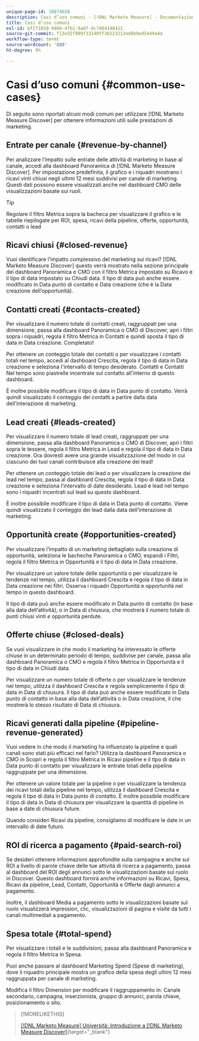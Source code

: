 ```yaml
---
unique-page-id: 18874658
description: Casi d’uso comuni - [!DNL Marketo Measure] - Documentazione del prodotto
title: Casi d’uso comuni
exl-id: bf271658-9460-4fb2-9a0f-0c7404348421
source-git-commit: f13e55f009f33140ff36523212ed8b9ed5449a4d
workflow-type: tm+mt
source-wordcount: '880'
ht-degree: 0%

---
```


# Casi d’uso comuni {#common-use-cases}

Di seguito sono riportati alcuni modi comuni per utilizzare [!DNL Marketo Measure Discover] per ottenere informazioni utili sulle prestazioni di marketing.

## Entrate per canale {#revenue-by-channel}

Per analizzare l’impatto sulle entrate delle attività di marketing in base al canale, accedi alla dashboard Panoramica di [!DNL Marketo Measure Discover]. Per impostazione predefinita, il grafico e i riquadri mostrano i ricavi vinti chiusi negli ultimi 12 mesi suddivisi per canale di marketing. Questi dati possono essere visualizzati anche nel dashboard CMO delle visualizzazioni basate sui ruoli.

>[!TIP]
>
>Regolare il filtro Metrica sopra la bacheca per visualizzare il grafico e le tabelle riepilogate per ROI, spesa, ricavi della pipeline, offerte, opportunità, contatti o lead

## Ricavi chiusi {#closed-revenue}

Vuoi identificare l’impatto complessivo del marketing sui ricavi? [!DNL Marketo Measure Discover] questo verrà mostrato nella sezione principale dei dashboard Panoramica e CMO con il filtro Metrica impostato su Ricavo e il tipo di data impostato su Chiudi data. Il tipo di data può anche essere modificato in Data punto di contatto e Data creazione (che è la Data creazione dell’opportunità).

## Contatti creati {#contacts-created}

Per visualizzare il numero totale di contatti creati, raggruppati per una dimensione, passa alla dashboard Panoramica o CMO di Discover, apri i filtri sopra i riquadri, regola il filtro Metrica in Contatti e quindi sposta il tipo di data in Data creazione. Completato!

Per ottenere un conteggio totale dei contatti o per visualizzare i contatti totali nel tempo, accedi al dashboard Crescita, regola il tipo di data in Data creazione e seleziona l&#39;intervallo di tempo desiderato. Contatti e Contatti Nel tempo sono piastrelle incentrate sul contatto all&#39;interno di questo dashboard.

È inoltre possibile modificare il tipo di data in Data punto di contatto. Verrà quindi visualizzato il conteggio dei contatti a partire dalla data dell’interazione di marketing.

## Lead creati {#leads-created}

Per visualizzare il numero totale di lead creati, raggruppati per una dimensione, passa alla dashboard Panoramica o CMO di Discover, apri i filtri sopra le tessere, regola il filtro Metrica in Lead e regola il tipo di data in Data creazione. Ora dovresti avere una grande visualizzazione del modo in cui ciascuno dei tuoi canali contribuisce alla creazione dei lead!

Per ottenere un conteggio totale dei lead o per visualizzare la creazione dei lead nel tempo, passa al dashboard Crescita, regola il tipo di data in Data creazione e seleziona l’intervallo di date desiderato. Lead e lead nel tempo sono i riquadri incentrati sul lead su questo dashboard.

È inoltre possibile modificare il tipo di data in Data punto di contatto. Viene quindi visualizzato il conteggio dei lead dalla data dell’interazione di marketing.

## Opportunità create {#opportunities-created}

Per visualizzare l’impatto di un marketing dettagliato sulla creazione di opportunità, seleziona le bacheche Panoramica o CMO, espandi i Filtri, regola il filtro Metrica in Opportunità e il tipo di data in Data creazione.

Per visualizzare un valore totale delle opportunità o per visualizzare le tendenze nel tempo, utilizza il dashboard Crescita e regola il tipo di data in Data creazione nei filtri. Osserva i riquadri Opportunità e opportunità nel tempo in questo dashboard.

Il tipo di data può anche essere modificato in Data punto di contatto (in base alla data dell’attività), o in Data di chiusura, che mostrerà il numero totale di punti chiusi vinti _e_ opportunità perdute.

## Offerte chiuse {#closed-deals}

Se vuoi visualizzare in che modo il marketing ha interessato le offerte chiuse in un determinato periodo di tempo, suddivise per canale, passa alla dashboard Panoramica o CMO e regola il filtro Metrica in Opportunità e il tipo di data in Chiudi data.

Per visualizzare un numero totale di offerte o per visualizzare le tendenze nel tempo, utilizza il dashboard Crescita e regola semplicemente il tipo di data in Data di chiusura. Il tipo di data può anche essere modificato in Data punto di contatto in base alla data dell’attività o in Data creazione, il che mostrerà lo stesso risultato di Data di chiusura.

## Ricavi generati dalla pipeline {#pipeline-revenue-generated}

Vuoi vedere in che modo il marketing ha influenzato la pipeline e quali canali sono stati più efficaci nel farlo? Utilizza la dashboard Panoramica o CMO in Scopri e regola il filtro Metrica in Ricavi pipeline e il tipo di data in Data punto di contatto per visualizzare le entrate totali della pipeline raggruppate per una dimensione.

Per ottenere un valore totale per la pipeline o per visualizzare la tendenza dei ricavi totali della pipeline nel tempo, utilizza il dashboard Crescita e regola il tipo di data in Data punto di contatto. È inoltre possibile modificare il tipo di data in Data di chiusura per visualizzare la quantità di pipeline in base a date di chiusura future.

Quando consideri Ricavi da pipeline, consigliamo di modificare le date in un intervallo di date futuro.

## ROI di ricerca a pagamento {#paid-search-roi}

Se desideri ottenere informazioni approfondite sulla campagna e anche sul ROI a livello di parole chiave delle tue attività di ricerca a pagamento, passa al dashboard del ROI degli annunci sotto le visualizzazioni basate sul ruolo in Discover. Questo dashboard fornirà anche informazioni su Ricavi, Spesa, Ricavi da pipeline, Lead, Contatti, Opportunità e Offerte dagli annunci a pagamento.

Inoltre, il dashboard Media a pagamento sotto le visualizzazioni basate sul ruolo visualizzerà impression, clic, visualizzazioni di pagina e visite da tutti i canali multimediali a pagamento.

## Spesa totale {#total-spend}

Per visualizzare i totali e le suddivisioni, passa alla dashboard Panoramica e regola il filtro Metrica in Spesa.

Puoi anche passare al dashboard Marketing Spend (Spese di marketing), dove il riquadro principale mostra un grafico della spesa degli ultimi 12 mesi raggruppata per canale di marketing.

Modifica il filtro Dimension per modificare il raggruppamento in: Canale secondario, campagna, inserzionista, gruppo di annunci, parola chiave, posizionamento o sito.

>[!MORELIKETHIS]
>
>[[!DNL Marketo Measure] Università: Introduzione a [!DNL Marketo Measure Discover]](https://universityonline.marketo.com/courses/bizible-discover/#/page/5c645586a7863a73ad3b23e6){target="_blank"}
